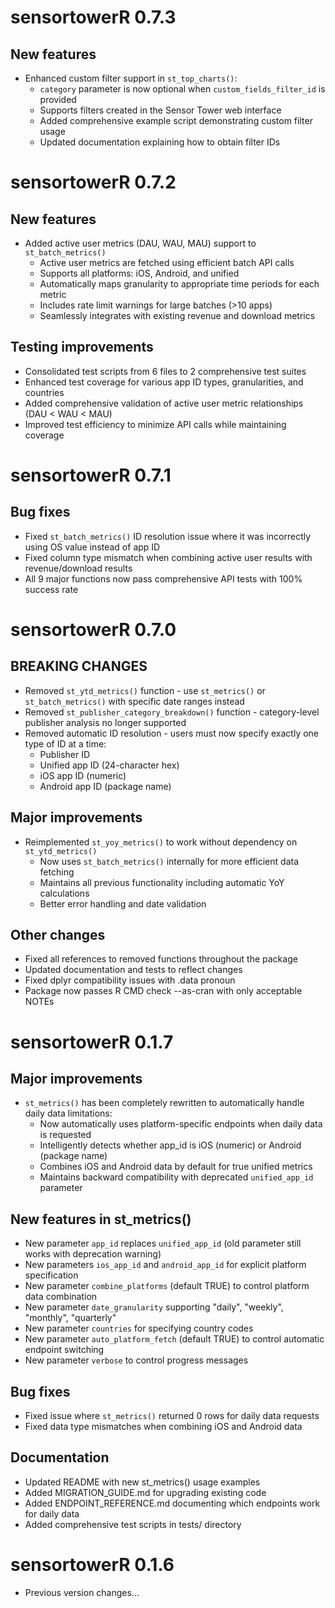 # sensortowerR 0.7.3

## New features

* Enhanced custom filter support in `st_top_charts()`:
  - `category` parameter is now optional when `custom_fields_filter_id` is provided
  - Supports filters created in the Sensor Tower web interface
  - Added comprehensive example script demonstrating custom filter usage
  - Updated documentation explaining how to obtain filter IDs

# sensortowerR 0.7.2

## New features

* Added active user metrics (DAU, WAU, MAU) support to `st_batch_metrics()`
  - Active user metrics are fetched using efficient batch API calls
  - Supports all platforms: iOS, Android, and unified
  - Automatically maps granularity to appropriate time periods for each metric
  - Includes rate limit warnings for large batches (>10 apps)
  - Seamlessly integrates with existing revenue and download metrics

## Testing improvements

* Consolidated test scripts from 6 files to 2 comprehensive test suites
* Enhanced test coverage for various app ID types, granularities, and countries
* Added comprehensive validation of active user metric relationships (DAU < WAU < MAU)
* Improved test efficiency to minimize API calls while maintaining coverage

# sensortowerR 0.7.1

## Bug fixes

* Fixed `st_batch_metrics()` ID resolution issue where it was incorrectly using OS value instead of app ID
* Fixed column type mismatch when combining active user results with revenue/download results
* All 9 major functions now pass comprehensive API tests with 100% success rate

# sensortowerR 0.7.0

## BREAKING CHANGES

* Removed `st_ytd_metrics()` function - use `st_metrics()` or `st_batch_metrics()` with specific date ranges instead
* Removed `st_publisher_category_breakdown()` function - category-level publisher analysis no longer supported  
* Removed automatic ID resolution - users must now specify exactly one type of ID at a time:
  - Publisher ID
  - Unified app ID (24-character hex)
  - iOS app ID (numeric)
  - Android app ID (package name)

## Major improvements

* Reimplemented `st_yoy_metrics()` to work without dependency on `st_ytd_metrics()`
  - Now uses `st_batch_metrics()` internally for more efficient data fetching
  - Maintains all previous functionality including automatic YoY calculations
  - Better error handling and date validation

## Other changes

* Fixed all references to removed functions throughout the package
* Updated documentation and tests to reflect changes
* Fixed dplyr compatibility issues with .data pronoun
* Package now passes R CMD check --as-cran with only acceptable NOTEs

# sensortowerR 0.1.7

## Major improvements

* `st_metrics()` has been completely rewritten to automatically handle daily data limitations:
  - Now automatically uses platform-specific endpoints when daily data is requested
  - Intelligently detects whether app_id is iOS (numeric) or Android (package name)
  - Combines iOS and Android data by default for true unified metrics
  - Maintains backward compatibility with deprecated `unified_app_id` parameter

## New features in st_metrics()

* New parameter `app_id` replaces `unified_app_id` (old parameter still works with deprecation warning)
* New parameters `ios_app_id` and `android_app_id` for explicit platform specification
* New parameter `combine_platforms` (default TRUE) to control platform data combination
* New parameter `date_granularity` supporting "daily", "weekly", "monthly", "quarterly"
* New parameter `countries` for specifying country codes
* New parameter `auto_platform_fetch` (default TRUE) to control automatic endpoint switching
* New parameter `verbose` to control progress messages

## Bug fixes

* Fixed issue where `st_metrics()` returned 0 rows for daily data requests
* Fixed data type mismatches when combining iOS and Android data

## Documentation

* Updated README with new st_metrics() usage examples
* Added MIGRATION_GUIDE.md for upgrading existing code
* Added ENDPOINT_REFERENCE.md documenting which endpoints work for daily data
* Added comprehensive test scripts in tests/ directory

# sensortowerR 0.1.6

* Previous version changes...